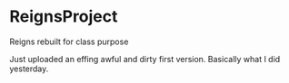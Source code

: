 # ReignsProject
Reigns rebuilt for class purpose

Just uploaded an effing awful and dirty first version. Basically what I did yesterday.
